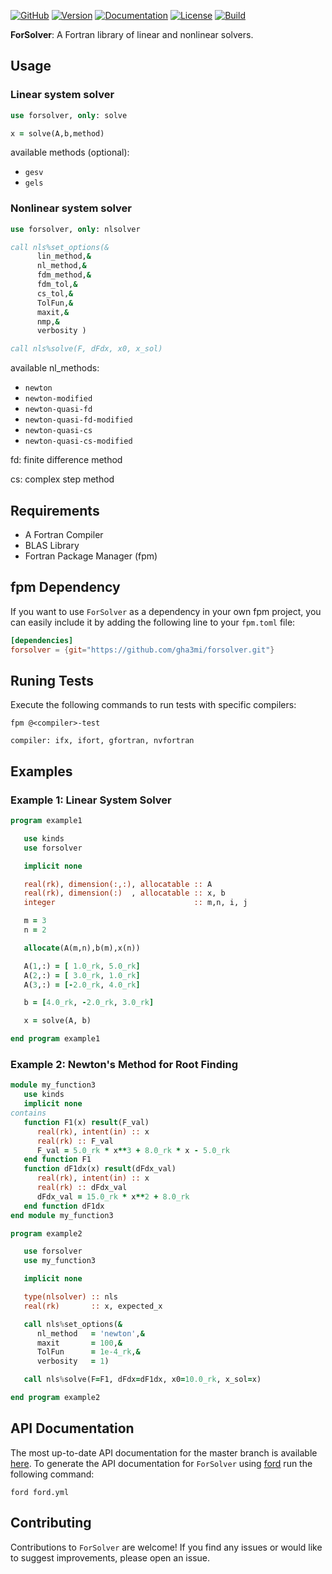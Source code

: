 [![GitHub](https://img.shields.io/badge/GitHub-ForSolver-blue.svg?style=social&logo=github)](https://github.com/gha3mi/forsolver)
[![Version](https://img.shields.io/github/release/gha3mi/forsolver.svg)](https://github.com/gha3mi/forsolver/releases/latest)
[![Documentation](https://img.shields.io/badge/ford-Documentation%20-blueviolet.svg)](https://gha3mi.github.io/forsolver/)
[![License](https://img.shields.io/github/license/gha3mi/forsolver?color=green)](https://github.com/gha3mi/forsolver/blob/main/LICENSE)
[![Build](https://github.com/gha3mi/forsolver/actions/workflows/CI_test.yml/badge.svg)](https://github.com/gha3mi/forsolver/actions/workflows/CI_test.yml)


**ForSolver**: A Fortran library of linear and nonlinear solvers.

## Usage

### Linear system solver

```fortran
use forsolver, only: solve

x = solve(A,b,method)
```

available methods (optional):

- ```gesv```
- ```gels```

### Nonlinear system solver

```fortran
use forsolver, only: nlsolver

call nls%set_options(&
      lin_method,&
      nl_method,&
      fdm_method,&
      fdm_tol,&
      cs_tol,&
      TolFun,&
      maxit,&
      nmp,&
      verbosity )

call nls%solve(F, dFdx, x0, x_sol)
```

available nl_methods:

- ```newton```
- ```newton-modified```
- ```newton-quasi-fd```
- ```newton-quasi-fd-modified```
- ```newton-quasi-cs```
- ```newton-quasi-cs-modified```

fd: finite difference method

cs: complex step method

## Requirements

- A Fortran Compiler
- BLAS Library
- Fortran Package Manager (fpm)

## fpm Dependency

If you want to use `ForSolver` as a dependency in your own fpm project,
you can easily include it by adding the following line to your `fpm.toml` file:

```toml
[dependencies]
forsolver = {git="https://github.com/gha3mi/forsolver.git"}
```

## Runing Tests

Execute the following commands to run tests with specific compilers:

```shell
fpm @<compiler>-test
```
`compiler: ifx, ifort, gfortran, nvfortran`


## Examples

### Example 1: Linear System Solver

```fortran
program example1

   use kinds
   use forsolver

   implicit none

   real(rk), dimension(:,:), allocatable :: A
   real(rk), dimension(:)  , allocatable :: x, b
   integer                               :: m,n, i, j

   m = 3
   n = 2

   allocate(A(m,n),b(m),x(n))

   A(1,:) = [ 1.0_rk, 5.0_rk]
   A(2,:) = [ 3.0_rk, 1.0_rk]
   A(3,:) = [-2.0_rk, 4.0_rk]

   b = [4.0_rk, -2.0_rk, 3.0_rk]

   x = solve(A, b)

end program example1
```

### Example 2: Newton's Method for Root Finding

```fortran
module my_function3
   use kinds
   implicit none
contains
   function F1(x) result(F_val)
      real(rk), intent(in) :: x
      real(rk) :: F_val
      F_val = 5.0_rk * x**3 + 8.0_rk * x - 5.0_rk
   end function F1
   function dF1dx(x) result(dFdx_val)
      real(rk), intent(in) :: x
      real(rk) :: dFdx_val
      dFdx_val = 15.0_rk * x**2 + 8.0_rk
   end function dF1dx
end module my_function3

program example2

   use forsolver
   use my_function3

   implicit none

   type(nlsolver) :: nls
   real(rk)       :: x, expected_x

   call nls%set_options(&
      nl_method   = 'newton',&
      maxit       = 100,&
      TolFun      = 1e-4_rk,&
      verbosity   = 1)

   call nls%solve(F=F1, dFdx=dF1dx, x0=10.0_rk, x_sol=x)

end program example2
```

## API Documentation

The most up-to-date API documentation for the master branch is available
[here](https://gha3mi.github.io/ForSolver/).
To generate the API documentation for `ForSolver` using
[ford](https://github.com/Fortran-FOSS-Programmers/ford) run the following
command:

```shell
ford ford.yml
```

## Contributing

Contributions to `ForSolver` are welcome!
If you find any issues or would like to suggest improvements, please open an issue.